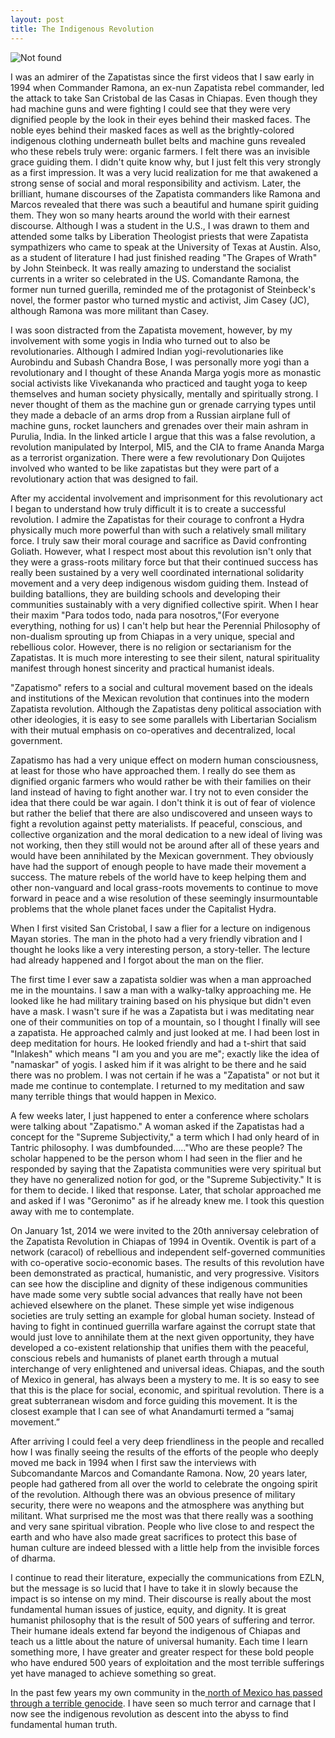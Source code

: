 ```yaml
---
layout: post
title: The Indigenous Revolution
---
```

<img src="{{ 'assets/img/zapluna.jpg' | relative_url }}" alt="Not found" />

I was an admirer of the Zapatistas since the first videos that I saw early in 1994 when Commander Ramona, an ex-nun Zapatista rebel commander, led the attack to take San Cristobal de las Casas in Chiapas. Even though they had machine guns and were fighting I could see that they were very dignified people by the look in their eyes behind their masked faces. The noble eyes behind their masked faces as well as the brightly-colored indigenous clothing underneath bullet belts and machine guns revealed who these rebels truly were: organic farmers. I felt there was an invisible grace guiding them. I didn't quite know why, but I just felt this very strongly as a first impression. It was a very lucid realization for me that awakened a strong sense of social and moral responsibility and activism. Later, the brilliant, humane discourses of the Zapatista commanders like Ramona and Marcos revealed that there was such a beautiful and humane spirit guiding them. They won so many hearts around the world with their earnest discourse. Although I was a student in the U.S., I was drawn to them and attended some talks by Liberation Theologist priests that were Zapatista sympathizers who came to speak at the University of Texas at Austin.  Also, as a student of literature I had just finished reading "The Grapes of Wrath" by John Steinbeck. It was really amazing to understand the socialist currents in a writer so celebrated in the US. Comandante Ramona, the former nun turned guerilla, reminded me of the protagonist of Steinbeck's novel, the former pastor who turned mystic and activist, Jim Casey (JC), although Ramona was more militant than Casey.

I was soon distracted from the Zapatista movement, however, by my involvement with some yogis in India who turned out to also be revolutionaries.  Although I admired Indian yogi-revolutionaries like Aurobindu and Subash Chandra Bose, I was personally more yogi than a revolutionary and I thought of these Ananda Marga yogis more as monastic social activists like Vivekananda who practiced and taught yoga to keep themselves and human society physically, mentally and spiritually strong. I never thought of them as the machine gun or grenade carrying types until they made a debacle of an arms drop from a Russian airplane full of machine guns, rocket launchers and grenades over their main ashram in Purulia, India.  In the linked article I argue that this was a false revolution, a revolution manipulated by Interpol, MI5, and the CIA to frame Ananda Marga as a terrorist organization.  There were a few revolutionary Don Quijotes involved who wanted to be like zapatistas but they were part of a revolutionary action that was designed to fail.  

After my accidental involvement and imprisonment for this revolutionary act I began to understand how truly difficult it is to create a successful revolution.  I admire the Zapatistas for their courage to confront a Hydra physically much more powerful than with such a relatively small military force. I truly saw their moral courage and sacrifice as David confronting Goliath.  However, what I respect most about this revolution isn't only that they were a grass-roots military force but that their continued success has really been sustained by a very well coordinated international solidarity movement and a very deep indigenous wisdom guiding them. Instead of building batallions, they are building schools and developing their communities sustainably with a very dignified collective spirit.  When I hear their maxim "Para todos todo, nada para nosotros,"(For everyone everything, nothing for us) I can't help but hear the Perennial Philosophy of non-dualism sprouting up from Chiapas in a very unique, special and rebellious color. However, there is no religion or sectarianism for the Zapatistas. It is much more interesting to see their silent, natural spirituality manifest through honest sincerity and practical humanist ideals.

"Zapatismo" refers to a social and cultural movement based on the ideals and institutions of the Mexican revolution that continues into the modern Zapatista revolution. Although the Zapatistas deny political association with other ideologies, it is easy to see some parallels with  Libertarian Socialism with their mutual emphasis on co-operatives and decentralized, local government.

Zapatismo has had a very unique effect on modern human consciousness, at least for those who have approached them. I really do see them as dignified organic farmers who would rather be with their families on their land instead of having to fight another war. I try not to even consider the idea that there could be war again. I don't think it is out of fear of violence but rather the belief that there are also undiscovered and unseen ways to fight a revolution against petty materialists. If peaceful, conscious, and collective organization and the moral dedication to a new ideal of living was not working, then they still would not be around after all of these years and would have been annihilated by the Mexican government. They obviously have had the support of enough people to have made their movement a success. The mature rebels of the world have to keep helping them and other non-vanguard and local grass-roots movements to continue to move forward in peace and a wise resolution of these seemingly insurmountable problems that the whole planet faces under the Capitalist Hydra.

When I first visited San Cristobal, I saw a flier for a lecture on indigenous Mayan stories. The man in the photo had a very friendly vibration and I thought he looks like a very interesting person, a story-teller. The lecture had already happened and I forgot about the man on the flier.

The first time I ever saw a zapatista soldier was when a man approached me in the mountains. I saw a man with a walky-talky approaching me. He looked like he had military training based on his physique but didn't even have a mask. I wasn't sure if he was a Zapatista but i was meditating near one of their communities on top of a mountain, so I thought I finally will see a zapatista. He approached calmly and just looked at me. I had been lost in deep meditation for hours. He looked friendly and had a t-shirt that said "Inlakesh" which means "I am you and you are me"; exactly like the idea of "namaskar" of yogis. I asked him if it was alright to be there and he said there was no problem. I was not certain if he was a "Zapatista" or not but it made me continue to contemplate. I returned to my meditation and saw many terrible things that would happen in Mexico.

A few weeks later, I just happened to enter a conference where scholars were talking about "Zapatismo." A woman asked if the Zapatistas had a concept for the "Supreme Subjectivity," a term which I had only heard of in Tantric philosophy. I was dumbfounded....."Who are these people? The scholar happened to be the person whom I had seen in the flier and he responded by saying that the Zapatista communities were very spiritual but they have no generalized notion for god, or the "Supreme Subjectivity." It is for them to decide. I liked that response. Later, that scholar approached me and asked if I was "Geronimo" as if he already knew me.  I took this question away with me to contemplate.

On January 1st, 2014 we were invited to the 20th anniversay celebration of the Zapatista Revolution in Chiapas of 1994 in Oventik.  Oventik is part of a network (caracol) of rebellious and independent self-governed communities with  co-operative socio-economic bases.  The results of this revolution have been demonstrated as practical, humanistic, and very progressive.  Visitors can see how the discipline and dignity of these indigenous communities have made some very subtle social advances that really have not been achieved elsewhere on the planet.  These simple yet wise indigenous societies are truly setting an example for global human society.  Instead of having to fight in continued guerrilla warfare against the corrupt state that would just love to annihilate them at the next given opportunity, they have developed a co-existent relationship that unifies them with the peaceful, conscious rebels and humanists of planet earth through a mutual interchange of very enlightened and universal ideas.  Chiapas, and the south of Mexico in general, has always been a mystery to me.  It is so easy to see that this is the place for social, economic, and spiritual revolution.  There is a great subterranean wisdom and force guiding this movement.  It is the closest example that I can see of what Anandamurti termed a “samaj movement.”  

After arriving I could feel a very deep friendliness in the people and recalled how I was finally seeing the results of the efforts of the people who deeply moved me back in 1994 when I first saw the interviews with Subcomandante Marcos and Comandante Ramona.  Now, 20 years later, people had gathered from all over the world to celebrate the ongoing spirit of the revolution.  Although there was an obvious presence of military security, there were no weapons and the atmosphere was anything but militant.  What surprised me the most was that there really was a soothing and very sane spiritual vibration.  People who live close to and respect the earth and who have also made great sacrifices to protect this base of human culture are indeed blessed with a little help from the invisible forces of dharma. 

I continue to read their literature, expecially the communications from EZLN, but the message is so lucid that I have to take it in slowly because the impact is so intense on my mind. Their discourse is really about the most fundamental human issues of justice, equity, and dignity. It is great humanist philosophy that is the result of 500 years of suffering and terror. Their humane ideals extend far beyond the indigenous of Chiapas and teach us a little about the nature of universal humanity. Each time I learn something more, I have greater and greater respect for these bold people who have endured 500 years of exploitation and the most terrible sufferings yet have managed to achieve something so great.
 

In the past few years my own community in the<a href="https://workdrive.zoho.com/file/plethab98a8ec5d1c4b83bdc0b5af35f9ad0c"> north of Mexico has passed through a terrible genocide</a>.  I have seen so much terror and carnage that I now see the indigenous revolution as descent into the abyss to find fundamental human truth.
